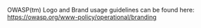 OWASP(tm) Logo and Brand usage guidelines can be found here: https://owasp.org/www-policy/operational/branding

